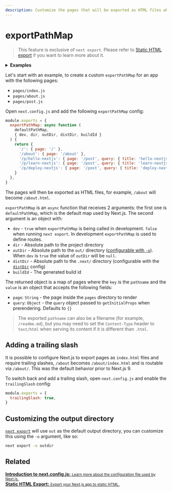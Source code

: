 ```yaml
---
description: Customize the pages that will be exported as HTML files when using `next export`.
---
```


# exportPathMap

> This feature is exclusive of `next export`. Please refer to [Static HTML export](/docs/advanced-features/static-html-export.md) if you want to learn more about it.

<details>
  <summary><b>Examples</b></summary>
  <ul>
    <li><a href="https://github.com/vercel/next.js/tree/canary/examples/with-static-export">Static Export</a></li>
  </ul>
</details>

Let's start with an example, to create a custom `exportPathMap` for an app with the following pages:

- `pages/index.js`
- `pages/about.js`
- `pages/post.js`

Open `next.config.js` and add the following `exportPathMap` config:

```js
module.exports = {
  exportPathMap: async function (
    defaultPathMap,
    { dev, dir, outDir, distDir, buildId }
  ) {
    return {
      '/': { page: '/' },
      '/about': { page: '/about' },
      '/p/hello-nextjs': { page: '/post', query: { title: 'hello-nextjs' } },
      '/p/learn-nextjs': { page: '/post', query: { title: 'learn-nextjs' } },
      '/p/deploy-nextjs': { page: '/post', query: { title: 'deploy-nextjs' } },
    }
  },
}
```

The pages will then be exported as HTML files, for example, `/about` will become `/about.html`.

`exportPathMap` is an `async` function that receives 2 arguments: the first one is `defaultPathMap`, which is the default map used by Next.js. The second argument is an object with:

- `dev` - `true` when `exportPathMap` is being called in development. `false` when running `next export`. In development `exportPathMap` is used to define routes.
- `dir` - Absolute path to the project directory
- `outDir` - Absolute path to the `out/` directory ([configurable with `-o`](#customizing-the-output-directory)). When `dev` is `true` the value of `outDir` will be `null`.
- `distDir` - Absolute path to the `.next/` directory (configurable with the [`distDir`](/docs/api-reference/next.config.js/setting-a-custom-build-directory.md) config)
- `buildId` - The generated build id

The returned object is a map of pages where the `key` is the `pathname` and the `value` is an object that accepts the following fields:

- `page`: `String` - the page inside the `pages` directory to render
- `query`: `Object` - the `query` object passed to `getInitialProps` when prerendering. Defaults to `{}`

> The exported `pathname` can also be a filename (for example, `/readme.md`), but you may need to set the `Content-Type` header to `text/html` when serving its content if it is different than `.html`.

## Adding a trailing slash

It is possible to configure Next.js to export pages as `index.html` files and require trailing slashes, `/about` becomes `/about/index.html` and is routable via `/about/`. This was the default behavior prior to Next.js 9.

To switch back and add a trailing slash, open `next.config.js` and enable the `trailingSlash` config:

```js
module.exports = {
  trailingSlash: true,
}
```

## Customizing the output directory

[`next export`](/docs/advanced-features/static-html-export.md#how-to-use-it) will use `out` as the default output directory, you can customize this using the `-o` argument, like so:

```bash
next export -o outdir
```

## Related

<div class="card">
  <a href="/docs/api-reference/next.config.js/introduction.md">
    <b>Introduction to next.config.js:</b>
    <small>Learn more about the configuration file used by Next.js.</small>
  </a>
</div>

<div class="card">
  <a href="/docs/advanced-features/static-html-export.md">
    <b>Static HTML Export:</b>
    <small>Export your Next.js app to static HTML.</small>
  </a>
</div>
